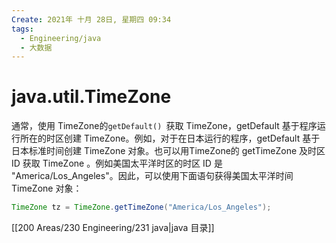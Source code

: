 ```yaml
---
Create: 2021年 十月 28日, 星期四 09:34
tags: 
  - Engineering/java
  - 大数据
---
```




# java.util.TimeZone

通常，使用 TimeZone的`getDefault() `获取 TimeZone，getDefault 基于程序运行所在的时区创建 TimeZone。例如，对于在日本运行的程序，getDefault 基于日本标准时间创建 TimeZone 对象。也可以用TimeZone的 getTimeZone 及时区 ID 获取 TimeZone 。例如美国太平洋时区的时区 ID 是 "America/Los_Angeles"。因此，可以使用下面语句获得美国太平洋时间 TimeZone 对象： 

```java
TimeZone tz = TimeZone.getTimeZone("America/Los_Angeles");
```
[[200 Areas/230 Engineering/231 java|java 目录]]